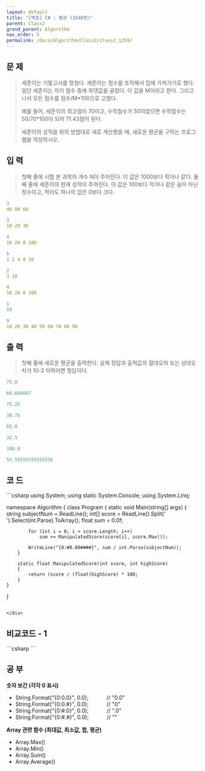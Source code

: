 ```yaml
---
layout: default
title: "[백준] C# : 평균 (1546번)"
parent: Class2
grand_parent: Algorithm
nav_order: 5
permalink: /docs/Algorithm/Class2/class2_1259/
---
```


## 문 제

> 세준이는 기말고사를 망쳤다. 세준이는 점수를 조작해서 집에 가져가기로 했다. 일단 세준이는 자기 점수 중에 최댓값을 골랐다. 이 값을 M이라고 한다. 그리고 나서 모든 점수를 점수/M\*100으로 고쳤다.
>
> 예를 들어, 세준이의 최고점이 70이고, 수학점수가 50이었으면 수학점수는 50/70\*100이 되어 71.43점이 된다.
>
> 세준이의 성적을 위의 방법대로 새로 계산했을 때, 새로운 평균을 구하는 프로그램을 작성하시오.

## 입 력

> 첫째 줄에 시험 본 과목의 개수 N이 주어진다. 이 값은 1000보다 작거나 같다. 둘째 줄에 세준이의 현재 성적이 주어진다. 이 값은 100보다 작거나 같은 음이 아닌 정수이고, 적어도 하나의 값은 0보다 크다.

```yaml
3
40 80 60
```

```yaml
3
10 20 30
```

```yaml
4
10 20 0 100
```

```yaml
5
1 2 4 8 16
```

```yaml
2
3 10
```

```yaml
4
10 20 0 100
```

```yaml
1
50
```

```yaml
9
10 20 30 40 50 60 70 80 90
```

## 출 력

> 첫째 줄에 새로운 평균을 출력한다. 실제 정답과 출력값의 절대오차 또는 상대오차가 10-2 이하이면 정답이다.

```yaml
75.0
```

```yaml
66.666667
```

```yaml
75.25
```

```yaml
38.75
```

```yaml
65.0
```

```yaml
32.5
```

```yaml
100.0
```

```yaml
55.55555555555556
```

## 코 드

<div class="code-example" markdown="1">
```csharp
using System;
using static System.Console;
using System.Linq;

namespace Algorithm
{
class Program
{
static void Main(string[] args)
{
string subjectNum = ReadLine();
int[] score = ReadLine().Split(' ').Select(int.Parse).ToArray();
float sum = 0.0f;

            for (int i = 0; i < score.Length; i++)
                sum += ManipulatedScore(score[i], score.Max());

            WriteLine("{0:#0.00####}", sum / int.Parse(subjectNum));
        }

        static float ManipulatedScore(int score, int highScore)
        {
            return (score / (float)highScore) * 100;
        }
    }

}

```

</div>
```

## 비교코드 - 1

<div class="code-example" markdown="1">
```csharp
```

</div>

## 공 부

**숫자 보간 (각각 0 표시)**

- String.Format("{0:0.0}", 0.0);            // "0.0"
- String.Format("{0:0.#}", 0.0);            // "0"
- String.Format("{0:#.0}", 0.0);            // ".0"
- String.Format("{0:#.#}", 0.0);            // ""

**Array 관련 함수 (최대값, 최소값, 합, 평균)**

- Array.Max()
- Array.Min()
- Array.Sum()
- Array.Average()
